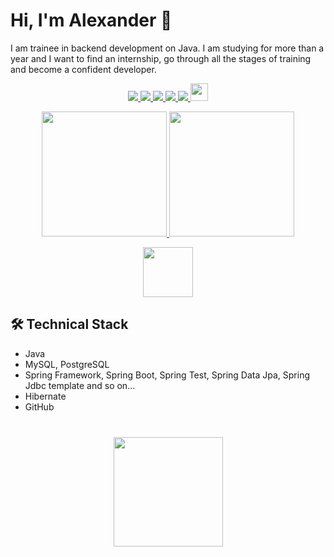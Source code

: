 # Hi, I'm Alexander 👋
I am trainee in backend development on Java.
I am studying for more than a year and I want to find an internship, go through all the stages of training and become a confident developer.

<p align='center'>
   <a href="https://www.linkedin.com/in/sergeev-alexander/">
       <img src="https://img.shields.io/badge/linkedin-%230077B5.svg?&style=for-the-badge&logo=linkedin&logoColor=white"/>
   </a>
   <a href="https://t.me/joinchat/@alexandr_sergeev">
       <img src="https://img.shields.io/badge/Telegram-2CA5E0?style=for-the-badge&logo=telegram&logoColor=white"/>
   </a>
   <a href="https://wa.me/79164220703">
      <img src="https://img.shields.io/badge/WhatsApp-25D366?style=for-the-badge&logo=WhatsApp&logoColor=white"/>
   </a>
   <a href="mailto:a79164220703@gmail.com">
      <img src="https://img.shields.io/badge/Gmail-D14836?style=for-the-badge&logo=gmail&logoColor=white"/>
   </a>
   <a href="https://instagram.com/alexander._.sergeev">
      <img src="https://img.shields.io/badge/Instagram-E4405F?style=for-the-badge&logo=instagram&logoColor=white"/>
   <a href="https://stepik.org/users/598949700/profile">
      <img
         height=28
         src="https://i.imgur.com/LQqo8y6.jpeg">
   </a>
</p>


<p align='center'>
   <a href="https://github-readme-stats.vercel.app/api?username=sergeev-alexander&show_icons=true&theme=radical&count_private=true">
      <img
         height=200
         src="https://github-readme-stats.vercel.app/api?username=sergeev-alexander&show_icons=true&theme=radical&count_private=true"
         />
   </a>
   <a href="https://leetcode.com/u/alexander_sergeev">
      <img
         height=200
         src="https://leetcard.jacoblin.cool/alexander_sergeev?ext=heatmap"
         />
   </a>
</p>
<p align='center'>
   <a href="https://www.codewars.com/users/Alexander%20Sergeev">
      <img
         height=80
         src="https://www.codewars.com/users/Alexander%20Sergeev/badges/small"
         />
   </a>
</p>

## 🛠 Technical Stack
*   Java
*   MySQL, PostgreSQL
*   Spring Framework, Spring Boot, Spring Test, Spring Data Jpa, Spring Jdbc template and so on...
*   Hibernate
*   GitHub

<div align="center" style="margin: 40px 0">
   <a href="https://github.com/sergeev-alexander/github-profile-views-counter">
       <img width="175px" src="https://komarev.com/ghpvc/?username=sergeev-alexander&color=DE002D">
   </a>
</div>
